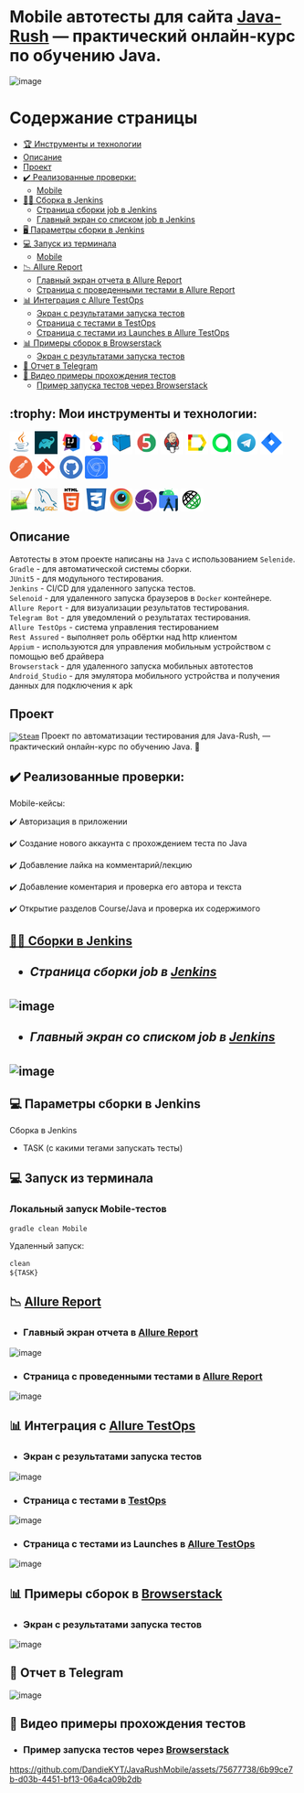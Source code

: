 # Mobile автотесты для сайта [Java-Rush](https://javarush.com/) — практический онлайн-курс по обучению Java.
![image](https://github.com/DandieKYT/JavaRush/assets/75677738/cd08eb3b-22da-4c6e-819b-f9fc04ed6361)



# <a name="TableOfContents">Содержание страницы</a>
+ [:trophy: Инструменты и технологии](#MyToolsAndTechnologies)
+ [Описаниe](#Description)
+ [Проект](#Project)
+ [:heavy_check_mark:  Реализованные проверки:](#ImplementedСhecks)  
  - <a href="#cases-mobile"> Mobile
+ [👷‍♂️ Сборка в Jenkins](#buildInJenkins)
    + [Страница сборки job в Jenkins](#buildInJenkins1)
    + [Главный экран со списком job в Jenkins](#buildInJenkins2)
+ [🖥 Параметры сборки в Jenkins](#terminal)
+ [:computer: Запуск из терминала](#Launch_from_terminal)
  - <a href="#console-mobile"> Mobile
+ [:chart_with_downwards_trend: Allure Report](#Allure_report)
    + [Главный экран отчета в Allure Report](#Allure_report1)
    + [Страница с проведенными тестами в Allure Report](#Allure_report2)
+ [:bar_chart: Интеграция с Allure TestOps](#Integration_Allure_TestOps)
    + [Экран с результатами запуска тестов](#Integration_Allure_TestOps1)
    + [Страница с тестами в TestOps](#Integration_Allure_TestOps2)
    + [Страница с тестами из Launches в Allure TestOps](#Integration_Allure_TestOps3)
+ [:bar_chart: Примеры сборок в Browserstack](#Integration_Brawserstack)
  + [Экран с результатами запуска тестов](#Integration_Brawserstack)
+ [:iphone: Отчет в Telegram](#Telegram)
+ [:movie_camera: Видео примеры прохождения тестов](#Video)
    + [Пример запуска тестов через Browserstack](#Video2)

<h2> :trophy:  Мои инструменты и технологии:</h2>

<code><a href = "https://www.java.com/ru/">![This is an image](/design/icons/Java.png)</a></code>
<code><a href = "https://gradle.org/">![This is an image](/design/icons/gradle.png)</a></code>
<code><a href = "https://www.jetbrains.com/ru-ru/idea/">![This is an image](/design/icons/Intelij_IDEA.png)</a></code>
<code><a href = "https://ru.selenide.org/">![This is an image](/design/icons/Selenide.png)</a></code>
<code><a href = "https://selenoid.autotests.cloud/#/">![This is an image](/design/icons/Selenoid.png)</a></code>
<code><a href = "https://junit.org/junit5/">![This is an image](/design/icons/JUnit5.png)</a></code>
<code><a href = "https://www.jenkins.io/">![This is an image](/design/icons/Jenkins.png)</a></code>
<code><a href = "https://github.com/allure-framework">![This is an image](/design/icons/Allure_Report.png)</a></code>
<code><a href = "https://qameta.io/">![This is an image](/design/icons/AllureTestOps.png)</a></code>
<code><a href = "https://web.telegram.org/k/">![This is an image](/design/icons/Telegram.png)</a></code>
<code><a href = "https://www.atlassian.com/ru/software/jira">![This is an image](/design/icons/Jira.png)</a></code>
<code><a href = "https://www.postman.com/">![This is an image](/design/icons/postman.png)</a></code>
<code><a href = "https://git-scm.com/">![This is an image](/design/icons/git.png)</a></code>
<code><a href = "https://github.com/">![This is an image](/design/icons/GitHub.png)</a></code>
<code><a href = "https://developer.chrome.com/docs/devtools/">![This is an image](/design/icons/devtools.png)</a></code>


<code><a href = "https://notepad-plus-plus.org/">![This is an image](/design/icons/notepad.png)</a></code>
<code><a href = "https://www.mysql.com/">![This is an image](/design/icons/sql.png)</a></code>
<code><a href = "https://ru.wikipedia.org/wiki/HTML">![This is an image](/design/icons/html.png)</a></code>
<code><a href = "https://ru.wikipedia.org/wiki/CSS">![This is an image](/design/icons/css.png)</a></code>
<code><a href = "https://www.browserstack.com/">![This is an image](/design/icons/browserstack.png)</a></code>
<code><a href = "https://appium.io/docs/en/2.0/">![This is an image](/design/icons/appium.png)</a></code>
<code><a href = "https://developer.android.com/studio">![This is an image](/design/icons/androidstudio.png)</a></code>
<code><a href = "https://rest-assured.io//">![This is an image](/design/icons/Rest-Assured.png)</a></code>
</br>
<a name="Description"><h2>Описаниe</h2></a>
Автотесты в этом проекте написаны на `Java` с использованием `Selenide`.\
`Gradle` - для автоматической системы сборки.  \
`JUnit5` - для модульного тестирования.\
`Jenkins` - CI/CD для удаленного запуска тестов.\
`Selenoid` - для удаленного запуска браузеров в `Docker` контейнере.\
`Allure Report` - для визуализации результатов тестирования.\
`Telegram Bot` - для уведомлений о результатах тестирования.\
`Allure TestOps` - система управления тестированием\
`Rest Assured` - выполняет роль обёртки над http клиентом\
`Appium` - используются для управления мобильным устройством с помощью веб драйвера\
`Browserstack` - для удаленного запуска мобильных автотестов\
`Android_Studio` - для эмулятора мобильного устройства и получения данных для подключения к apk


<a name="Project"><h2>Проект</h2></a>
<a href="https://javarush.com/"><code><img width="5%" title="Steam" src="https://yt3.googleusercontent.com/ytc/APkrFKYPRuYZhFR5vGnF2c6htR6815HiRYLmhikCqrjR7w=s900-c-k-c0x00ffffff-no-rj"></code></a> Проект по автоматизации тестирования для Java-Rush, — практический онлайн-курс по обучению Java. :star2:

<a name="ImplementedСhecks"><h2>:heavy_check_mark:  Реализованные проверки:</h2></a>

<a id="cases-mobile"></a>Mobile-кейсы:

:heavy_check_mark: Авторизация в приложении</br>

:heavy_check_mark: Создание нового аккаунта с прохождением теста по Java</br>

:heavy_check_mark: Добавление лайка на комментарий/лекцию </br>

:heavy_check_mark: Добавление коментария и проверка его автора и текста</br>

:heavy_check_mark: Открытие разделов Course/Java и проверка их содержимого</br>


<a name="buildInJenkins" href="https://jenkins.autotests.cloud/job/JavaRush1/job/JavaRushMobile1/"><h2>👷‍♂️ Сборки в [Jenkins](https://jenkins.autotests.cloud/job/JavaRush1/job/JavaRushMobile1/)<h2></a>
- <a name="buildInJenkins1"><h5>Страница сборки job в [Jenkins](https://jenkins.autotests.cloud/job/JavaRush1/job/JavaRushMobile1/8/)</h5></a>

![image](https://github.com/DandieKYT/JavaRushMobile/assets/75677738/59ef2cc8-bac9-4998-9910-eaf7f5751823)


- <a name="buildInJenkins2"><h5>Главный экран со списком job в [Jenkins](https://jenkins.autotests.cloud/job/JavaRush1/job/JavaRushMobile1/)</h5></a>

![image](https://github.com/DandieKYT/JavaRushMobile/assets/75677738/7d3a579e-9b43-4bdd-bbed-8a5f407a6d0e)


<a name="terminal"><h2>:computer: Параметры сборки в Jenkins</h2></a>

Сборка в Jenkins

- TASK (с какими тегами запускать тесты)


<a name="Launch_from_terminal"><h2>:computer: Запуск из терминала</h2></a>

### <a id="console-mobile"></a>Локальный запуск Mobile-тестов

```
gradle clean Mobile
```

Удаленный запуск:

```
clean
${TASK}
```
<a name="Allure_report"><h2>:chart_with_downwards_trend: [Allure Report](https://jenkins.autotests.cloud/job/JavaRush1/job/JavaRushMobile1/8/allure/)</h2></a>

- <a name="Allure_report1"><h3>Главный экран отчета в [Allure Report](https://jenkins.autotests.cloud/job/JavaRush1/job/JavaRushMobile1/8/allure/)</h3></a>

![image](https://github.com/DandieKYT/JavaRushMobile/assets/75677738/e9057cba-ca89-46f4-b905-ba90b4694d48)


-  <a name="Allure_report2"><h3>Страница с проведенными тестами в [Allure Report](https://jenkins.autotests.cloud/job/JavaRush1/job/JavaRushMobile1/8/allure/#suites/ed674b31b140dac95fd14515ce4c23f5/7ba64c392ddb6972/)</h3></a>

![image](https://github.com/DandieKYT/JavaRushMobile/assets/75677738/f4fd4721-7b78-4fb5-b8d3-ea38861bcf41)


<a name="Integration_Allure_TestOps"><h2>:bar_chart: Интеграция с [Allure TestOps](https://allure.autotests.cloud/launch/39146)</h2></a>

- <a name="Integration_Allure_TestOps1"><h3>Экран с результатами запуска тестов</h3></a>

![image](https://github.com/DandieKYT/JavaRushMobile/assets/75677738/00f9c0b3-75e5-4e85-af72-de9602ef1541)



- <a name="Integration_Allure_TestOps2"><h3>Страница с тестами в [TestOps](https://allure.autotests.cloud/launch/39146/tree/636860?search=W3siaWQiOiJzdGF0dXMiLCJ0eXBlIjoidGVzdFN0YXR1c0FycmF5IiwidmFsdWUiOlsicGFzc2VkIl19XQ%3D%3D&treeId=6806)</h3></a>

![image](https://github.com/DandieKYT/JavaRushMobile/assets/75677738/f091b250-00e9-4317-a5ac-301a9829d4f3)


- <a name="Integration_Allure_TestOps3"><h3>Страница с тестами из Launches в [Allure TestOps](https://allure.autotests.cloud/launch/39146/tree/636862?search=W3siaWQiOiJzdGF0dXMiLCJ0eXBlIjoidGVzdFN0YXR1c0FycmF5IiwidmFsdWUiOlsicGFzc2VkIl19XQ%3D%3D&treeId=6806)</h3></a>

![image](https://github.com/DandieKYT/JavaRushMobile/assets/75677738/60c25678-547f-47fb-987b-91d71f87dcb2)


<a name="Integration_Brawserstack"><h2>:bar_chart: Примеры сборок в [Browserstack](https://app-automate.browserstack.com/dashboard/v2/builds/944c5a8a6f8c320d9570d9732bf4dc0fc08f5297/sessions/b99ee4d6bf43043f38d1dc7069f4a13b6de4b01d)</h2></a>

- <a name="Integration_Brawserstack"><h3>Экран с результатами запуска тестов</h3></a>

![image](https://github.com/DandieKYT/JavaRushMobile/assets/75677738/9d1d399f-9455-407a-86c3-7a6fac52b3ef)


<a name="Telegram"><h2>:iphone: Отчет в Telegram</h2></a>

![image](https://github.com/DandieKYT/JavaRushMobile/assets/75677738/740741c0-7f02-4125-9da8-826e01e55fe8)

<a name="Video"><h2>:movie_camera: Видео примеры прохождения тестов</h2></a>

- <a name="Video2"><h3>Пример запуска тестов через [Browserstack](https://app-automate.browserstack.com/dashboard/v2/builds/944c5a8a6f8c320d9570d9732bf4dc0fc08f5297/sessions/b99ee4d6bf43043f38d1dc7069f4a13b6de4b01d)</h3></a>

https://github.com/DandieKYT/JavaRushMobile/assets/75677738/6b99ce7b-d03b-4451-bf13-06a4ca09b2db





